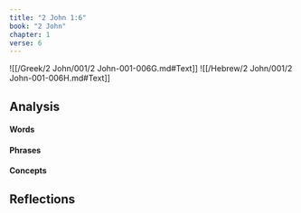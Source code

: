```yaml
---
title: "2 John 1:6"
book: "2 John"
chapter: 1
verse: 6
---
```

![[/Greek/2 John/001/2 John-001-006G.md#Text]]
![[/Hebrew/2 John/001/2 John-001-006H.md#Text]]

## Analysis

#### Words

#### Phrases

#### Concepts

## Reflections
